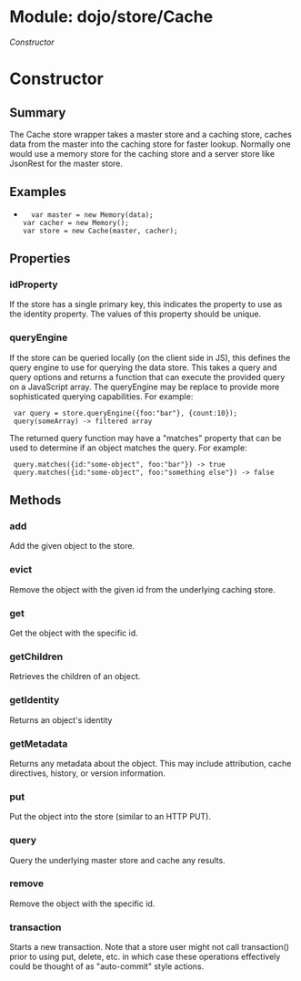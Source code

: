 # Module: dojo/store/Cache

*Constructor*

# Constructor

## Summary

The Cache store wrapper takes a master store and a caching store,
caches data from the master into the caching store for faster
lookup. Normally one would use a memory store for the caching
store and a server store like JsonRest for the master store.
## Examples

*       var master = new Memory(data);
      var cacher = new Memory();
      var store = new Cache(master, cacher);




## Properties

### idProperty
If the store has a single primary key, this indicates the property to use as the
identity property. The values of this property should be unique.

### queryEngine
If the store can be queried locally (on the client side in JS), this defines
the query engine to use for querying the data store.
This takes a query and query options and returns a function that can execute
the provided query on a JavaScript array. The queryEngine may be replace to
provide more sophisticated querying capabilities. For example:

     var query = store.queryEngine({foo:"bar"}, {count:10});
     query(someArray) -> filtered array

The returned query function may have a "matches" property that can be
used to determine if an object matches the query. For example:

     query.matches({id:"some-object", foo:"bar"}) -> true
     query.matches({id:"some-object", foo:"something else"}) -> false

## Methods

### add
Add the given object to the store.

### evict
Remove the object with the given id from the underlying caching store.

### get
Get the object with the specific id.

### getChildren
Retrieves the children of an object.

### getIdentity
Returns an object's identity

### getMetadata
Returns any metadata about the object. This may include attribution,
cache directives, history, or version information.

### put
Put the object into the store (similar to an HTTP PUT).

### query
Query the underlying master store and cache any results.

### remove
Remove the object with the specific id.

### transaction
Starts a new transaction.
Note that a store user might not call transaction() prior to using put,
delete, etc. in which case these operations effectively could be thought of
as "auto-commit" style actions.

